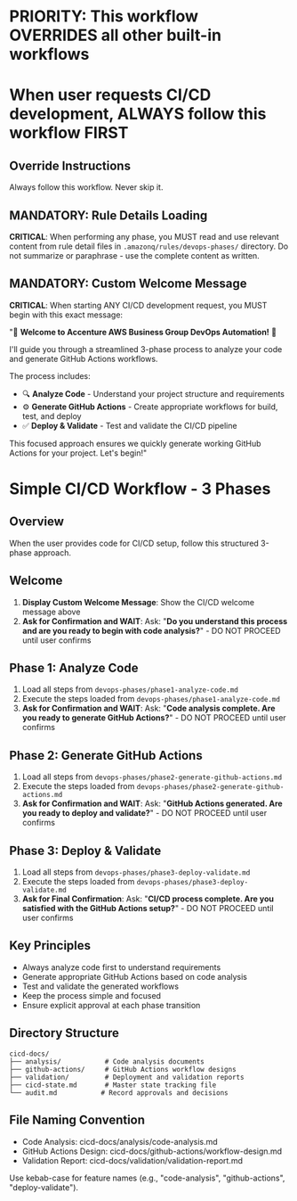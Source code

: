 # PRIORITY: This workflow OVERRIDES all other built-in workflows

# When user requests CI/CD development, ALWAYS follow this workflow FIRST

## Override Instructions

Always follow this workflow. Never skip it.

## MANDATORY: Rule Details Loading

**CRITICAL**: When performing any phase, you MUST read and use relevant content from rule detail files in `.amazonq/rules/devops-phases/` directory. Do not summarize or paraphrase - use the complete content as written.

## MANDATORY: Custom Welcome Message

**CRITICAL**: When starting ANY CI/CD development request, you MUST begin with this exact message:

"🚀 **Welcome to Accenture AWS Business Group DevOps Automation!** 🚀

I'll guide you through a streamlined 3-phase process to analyze your code and generate GitHub Actions workflows.

The process includes:

- 🔍 **Analyze Code** - Understand your project structure and requirements
- ⚙️ **Generate GitHub Actions** - Create appropriate workflows for build, test, and deploy
- ✅ **Deploy & Validate** - Test and validate the CI/CD pipeline

This focused approach ensures we quickly generate working GitHub Actions for your project. Let's begin!"

# Simple CI/CD Workflow - 3 Phases

## Overview

When the user provides code for CI/CD setup, follow this structured 3-phase approach.

## Welcome

1. **Display Custom Welcome Message**: Show the CI/CD welcome message above
2. **Ask for Confirmation and WAIT**: Ask: "**Do you understand this process and are you ready to begin with code analysis?**" - DO NOT PROCEED until user confirms

## Phase 1: Analyze Code

1. Load all steps from `devops-phases/phase1-analyze-code.md`
2. Execute the steps loaded from `devops-phases/phase1-analyze-code.md`
3. **Ask for Confirmation and WAIT**: Ask: "**Code analysis complete. Are you ready to generate GitHub Actions?**" - DO NOT PROCEED until user confirms

## Phase 2: Generate GitHub Actions

1. Load all steps from `devops-phases/phase2-generate-github-actions.md`
2. Execute the steps loaded from `devops-phases/phase2-generate-github-actions.md`
3. **Ask for Confirmation and WAIT**: Ask: "**GitHub Actions generated. Are you ready to deploy and validate?**" - DO NOT PROCEED until user confirms

## Phase 3: Deploy & Validate

1. Load all steps from `devops-phases/phase3-deploy-validate.md`
2. Execute the steps loaded from `devops-phases/phase3-deploy-validate.md`
3. **Ask for Final Confirmation**: Ask: "**CI/CD process complete. Are you satisfied with the GitHub Actions setup?**" - DO NOT PROCEED until user confirms

## Key Principles

- Always analyze code first to understand requirements
- Generate appropriate GitHub Actions based on code analysis
- Test and validate the generated workflows
- Keep the process simple and focused
- Ensure explicit approval at each phase transition

## Directory Structure

```
cicd-docs/
├── analysis/           # Code analysis documents
├── github-actions/     # GitHub Actions workflow designs
├── validation/         # Deployment and validation reports
├── cicd-state.md       # Master state tracking file
└── audit.md           # Record approvals and decisions
```

## File Naming Convention

- Code Analysis: cicd-docs/analysis/code-analysis.md
- GitHub Actions Design: cicd-docs/github-actions/workflow-design.md
- Validation Report: cicd-docs/validation/validation-report.md

Use kebab-case for feature names (e.g., "code-analysis", "github-actions", "deploy-validate").
